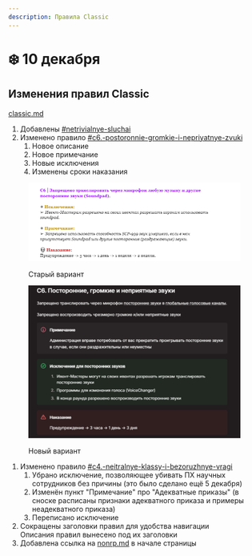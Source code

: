 ```yaml
---
description: Правила Classic
---
```


# ❄️ 10 декабря

## Изменения правил Classic

[classic.md](../../rules/classic.md "mention")

1. Добавлены [#netrivialnye-sluchai](../../rules/classic.md#netrivialnye-sluchai "mention")
2. Изменено правило [#c6.-postoronnie-gromkie-i-nepriyatnye-zvuki](../../rules/classic.md#c6.-postoronnie-gromkie-i-nepriyatnye-zvuki "mention")
   1. Новое описание
   2. Новое примечание
   3. Новые исключения
   4. Изменены сроки наказания

<figure><img src="../../.gitbook/assets/image.png" alt=""><figcaption><p>Старый вариант</p></figcaption></figure>

<figure><img src="../../.gitbook/assets/image (2).png" alt=""><figcaption><p>Новый вариант</p></figcaption></figure>

1. Изменено правило [#c4.-neitralnye-klassy-i-bezoruzhnye-vragi](../../rules/classic.md#c4.-neitralnye-klassy-i-bezoruzhnye-vragi "mention")
   1. Убрано исключение, позволяющее убивать ПХ научных сотрудников без причины (это было сделано ещё 5 декабря)
   2. Изменён пункт "Примечание" про "Адекватные приказы" (в сноске расписаны признаки адекватного приказа и примеры неадекватного приказа)
   3. Переписано исключение
2. Сокращены заголовки правил для удобства навигации\
   Описания правил вынесено под их заголовки
3. Добавлена ссылка на [nonrp.md](../../rules/nonrp.md "mention") в начале страницы
